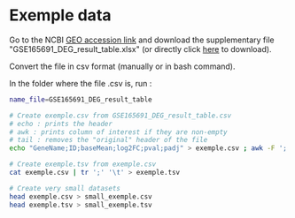 # Exemple data

Go to the NCBI [GEO accession link](https://www.ncbi.nlm.nih.gov/geo/query/acc.cgi?acc=GSE165691) and download the supplementary file "GSE165691_DEG_result_table.xlsx" (or directly click [here](ftp://ftp.ncbi.nlm.nih.gov/geo/series/GSE165nnn/GSE165691/suppl/GSE165691%5FDEG%5Fresult%5Ftable%2Exlsx) to download). 

Convert the file in csv format (manually or in bash command).

In the folder where the file .csv is, run : 

```bash
name_file=GSE165691_DEG_result_table

# Create exemple.csv from GSE165691_DEG_result_table.csv
# echo : prints the header
# awk : prints column of interest if they are non-empty
# tail : removes the "original" header of the file
echo "GeneName;ID;baseMean;log2FC;pval;padj" > exemple.csv ; awk -F ';' '{if ($6 && $1 && $13 && $2 && $3 && $4) print $6,$1,$13,$2,$3,$4;}' FS=';' OFS=';' $name_file.csv | tail -n+2 >> exemple.csv

# Create exemple.tsv from exemple.csv
cat exemple.csv | tr ';' '\t' > exemple.tsv 

# Create very small datasets
head exemple.csv > small_exemple.csv
head exemple.tsv > small_exemple.tsv
```

